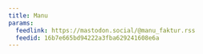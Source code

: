 ```yaml
---
title: Manu
params:
  feedlink: https://mastodon.social/@manu_faktur.rss
  feedid: 16b7e665bd94222a3fba629241608e6a
---
```

